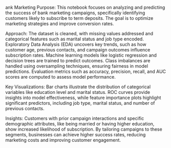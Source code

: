 ank Marketing
Purpose: This notebook focuses on analyzing and predicting the success of bank marketing campaigns, specifically identifying customers likely to subscribe to term deposits. The goal is to optimize marketing strategies and improve conversion rates.

Approach: The dataset is cleaned, with missing values addressed and categorical features such as marital status and job type encoded. Exploratory Data Analysis (EDA) uncovers key trends, such as how customer age, previous contacts, and campaign outcomes influence subscription rates. Machine learning models like logistic regression and decision trees are trained to predict outcomes. Class imbalances are handled using oversampling techniques, ensuring fairness in model predictions. Evaluation metrics such as accuracy, precision, recall, and AUC scores are computed to assess model performance.

Key Visualizations: Bar charts illustrate the distribution of categorical variables like education level and marital status. ROC curves provide insights into model effectiveness, while feature importance plots highlight significant predictors, including job type, marital status, and number of previous contacts.

Insights: Customers with prior campaign interactions and specific demographic attributes, like being married or having higher education, show increased likelihood of subscription. By tailoring campaigns to these segments, businesses can achieve higher success rates, reducing marketing costs and improving customer engagement.
